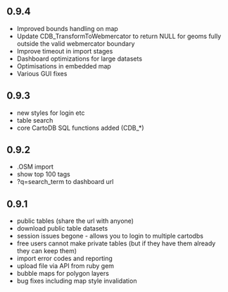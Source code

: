 0.9.4
-----
* Improved bounds handling on map
* Update CDB_TransformToWebmercator to return NULL for geoms fully
  outside the valid webmercator boundary
* Improve timeout in import stages
* Dashboard optimizations for large datasets
* Optimisations in embedded map 
* Various GUI fixes


0.9.3
-----
* new styles for login etc
* table search
* core CartoDB SQL functions added (CDB_*)


0.9.2
-----
* .OSM import
* show top 100 tags
* ?q=search_term to dashboard url


0.9.1
-----
* public tables (share the url with anyone)
* download public table datasets
* session issues begone - allows you to login to multiple cartodbs
* free users cannot make private tables (but if they have them already they can keep them)
* import error codes and reporting
* upload file via API from ruby gem
* bubble maps for polygon layers
* bug fixes including map style invalidation

